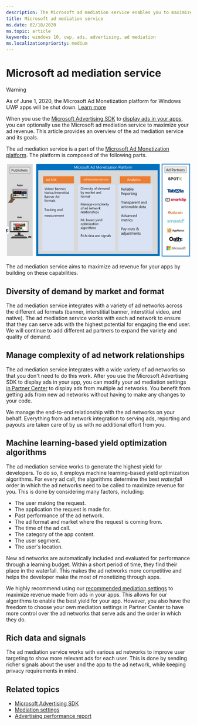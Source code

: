 ```yaml
---
description: The Microsoft ad mediation service enables you to maximize your ad revenue and app promotion capabilities by displaying ads from multiple ad networks.
title: Microsoft ad mediation service
ms.date: 02/18/2020
ms.topic: article
keywords: windows 10, uwp, ads, advertising, ad mediation
ms.localizationpriority: medium
---
```

# Microsoft ad mediation service

>[!WARNING]
> As of June 1, 2020, the Microsoft Ad Monetization platform for Windows UWP apps will be shut down. [Learn more](https://social.msdn.microsoft.com/Forums/windowsapps/en-US/db8d44cb-1381-47f7-94d3-c6ded3fea36f/microsoft-ad-monetization-platform-shutting-down-june-1st?forum=aiamgr)

When you use the [Microsoft Advertising SDK](https://marketplace.visualstudio.com/items?itemName=AdMediator.MicrosoftAdvertisingSDK) to [display ads in your apps](display-ads-in-your-app.md), you can optionally use the Microsoft ad mediation service to maximize your ad revenue. This article provides an overview of the ad mediation service and its goals.

The ad mediation service is a part of the [Microsoft Ad Monetization platform](https://developer.microsoft.com/windows/ad-monetization-platform). The platform is composed of the following parts.

![addreferences](images/ad-mediation-service.png)

The ad mediation service aims to maximize ad revenue for your apps by building on these capabilities.

## Diversity of demand by market and format

The ad mediation service integrates with a variety of ad networks across the different ad formats (banner, interstitial banner, interstitial video, and native). The ad mediation service works with each ad network to ensure that they can serve ads with the highest potential for engaging the end user. We will continue to add different ad partners to expand the variety and quality of demand.

## Manage complexity of ad network relationships  

The ad mediation service integrates with a wide variety of ad networks so that you don't need to do this work. After you use the Microsoft Advertising SDK to display ads in your app, you can modify your ad mediation settings [in Partner Center](/windows/apps/publish/in-app-ads.md#mediation-settings) to display ads from multiple ad networks. You benefit from getting ads from new ad networks without having to make any changes to your code.

We manage the end-to-end relationship with the ad networks on your behalf. Everything from ad network integration to serving ads, reporting and payouts are taken care of by us with no additional effort from you.

## Machine learning-based yield optimization algorithms

The ad mediation service works to generate the highest yield for developers. To do so, it employs machine learning-based yield optimization algorithms. For every ad call, the algorithms determine the best *waterfall* order in which the ad networks need to be called to maximize revenue for you. This is done by considering many factors, including:

* The user making the request.
* The application the request is made for.
* Past performance of the ad network.
* The ad format and market where the request is coming from.
* The time of the ad call.
* The category of the app content.
* The user segment.
* The user's location.

New ad networks are automatically included and evaluated for performance through a learning budget. Within a short period of time, they find their place in the waterfall. This makes the ad networks more competitive and helps the developer make the most of monetizing through apps.

We highly recommend using our [recommended mediation settings](/windows/apps/publish/in-app-ads.md#mediation-settings) to maximize revenue made from ads in your apps. This allows for our algorithms to enable the best yield for your app. However, you also have the freedom to choose your own mediation settings in Partner Center to have more control over the ad networks that serve ads and the order in which they do.

## Rich data and signals

The ad mediation service works with various ad networks to improve user targeting to show more relevant ads for each user. This is done by sending richer signals about the user and the app to the ad network, while keeping privacy requirements in mind.

## Related topics

* [Microsoft Advertising SDK](https://marketplace.visualstudio.com/items?itemName=AdMediator.MicrosoftAdvertisingSDK)
* [Mediation settings](/windows/apps/publish/in-app-ads.md#mediation-settings)
* [Advertising performance report](/windows/apps/publish/advertising-performance-report)
